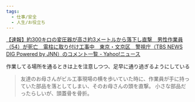 ```yaml
---
tags:
  - 仕事/安全
  - 人生/お役立ち
---
```

[【速報】約300キロの変圧器が高さ約3メートルから落下し直撃　男性作業員（54）が死亡　電柱に取り付け工事中　東京・文京区　警視庁（TBS NEWS DIG Powered by JNN）のコメント一覧 - Yahoo!ニュース](https://news.yahoo.co.jp/articles/52d663927a6615a78c30b4aa4df43f080350ba06/comments)

作業してる場所を通るときは上を注意しつつ、足早に通り過ぎるようにしている

>友達のお母さんがビル工事現場の横を歩いていた時に、作業員が手に持っていた部品を落としてしまい、そのお母さんの頭を直撃。 小さな部品だったらしいが、頭蓋骨を骨折。

